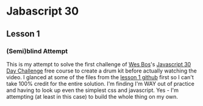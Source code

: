 # Jabascript 30
## Lesson 1
### (Semi)blind Attempt

This is my attempt to solve the first challenge of [Wes Bos](http://wesbos.com/)'s [Javascript 30 Day Challenge](https://javascript30.com/) free course to create a drum kit before actually watching the video.  I glanced at some of the files from the [lesson 1 github](https://github.com/wesbos/JavaScript30/tree/master/01%20-%20JavaScript%20Drum%20Kit) first so I can't take 100% credit for the entire solution.  I'm finding I'm WAY out of practice and having to look up even the simplest css and javascript.  Yes - I'm attempting (at least in this case) to build the whole thing on my own.